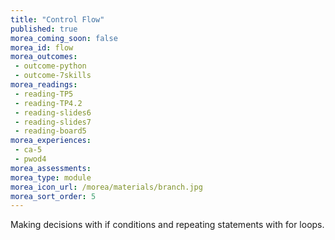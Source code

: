 ```yaml
---
title: "Control Flow"
published: true
morea_coming_soon: false
morea_id: flow
morea_outcomes:
 - outcome-python
 - outcome-7skills
morea_readings:
 - reading-TP5
 - reading-TP4.2
 - reading-slides6
 - reading-slides7
 - reading-board5
morea_experiences:
 - ca-5
 - pwod4
morea_assessments:
morea_type: module
morea_icon_url: /morea/materials/branch.jpg
morea_sort_order: 5
---
```


Making decisions with if conditions and repeating statements with for loops.